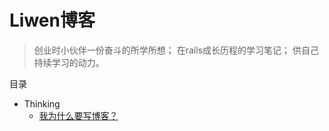 # Liwen博客

> 创业时小伙伴一份奋斗的所学所想；
> 在rails成长历程的学习笔记；
> 供自己持续学习的动力。

目录

* Thinking
    * [我为什么要写博客？](http://zhangliwen.site/thinking/2016/08/24/Why-should-I-write-blog.html)
